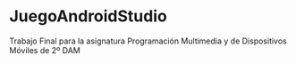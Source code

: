 # JuegoAndroidStudio
Trabajo Final para la asignatura Programación Multimedia y de Dispositivos Móviles de 2º DAM
